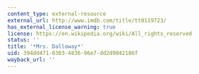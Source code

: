 ```yaml
---
content_type: external-resource
external_url: http://www.imdb.com/title/tt0119723/
has_external_license_warning: true
license: https://en.wikipedia.org/wiki/All_rights_reserved
status: ''
title: '*Mrs. Dalloway*'
uid: 394dd471-0303-4836-96e7-dd2d9042186f
wayback_url: ''
---
```


